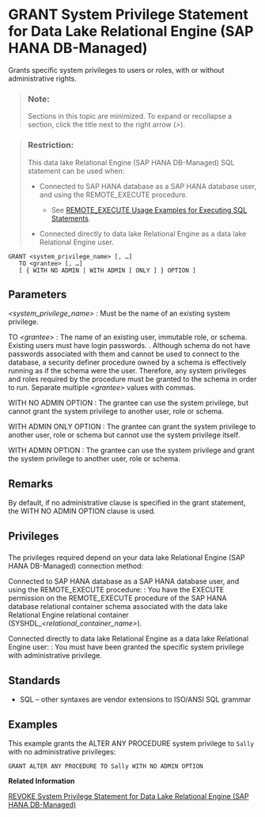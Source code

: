 <!-- loioc039f62f0ec349a99f4f2bc016176c8c -->

# GRANT System Privilege Statement for Data Lake Relational Engine \(SAP HANA DB-Managed\)

Grants specific system privileges to users or roles, with or without administrative rights.



> ### Note:  
> Sections in this topic are minimized. To expand or recollapse a section, click the title next to the right arrow \(*\>*\).



> ### Restriction:  
> This data lake Relational Engine \(SAP HANA DB-Managed\) SQL statement can be used when:
> 
> -   Connected to SAP HANA database as a SAP HANA database user, and using the REMOTE\_EXECUTE procedure.
> 
>     -   See [REMOTE\_EXECUTE Usage Examples for Executing SQL Statements](remote-execute-usage-examples-for-executing-sql-statements-fd99ac0.md).
> 
> -   Connected directly to data lake Relational Engine as a data lake Relational Engine user.



```
GRANT <system_privilege_name> [, …]
   TO <grantee> [, …]
   [ { WITH NO ADMIN | WITH ADMIN [ ONLY ] } OPTION ]
```



<a name="loioc039f62f0ec349a99f4f2bc016176c8c__section_zs1_lqj_gtb"/>

## Parameters

 *<system\_privilege\_name\>*
 :   Must be the name of an existing system privilege.

  TO *<grantee\>*
 :   The name of an existing user, immutable role, or schema. Existing users must have login passwords. . Although schema do not have passwords associated with them and cannot be used to connect to the database, a security definer procedure owned by a schema is effectively running as if the schema were the user. Therefore, any system privileges and roles required by the procedure must be granted to the schema in order to run. Separate multiple *<grantee\>* values with commas.

  WITH NO ADMIN OPTION
 :   The grantee can use the system privilege, but cannot grant the system privilege to another user, role or schema.

  WITH ADMIN ONLY OPTION
 :   The grantee can grant the system privilege to another user, role or schema but cannot use the system privilege itself.

  WITH ADMIN OPTION
 :   The grantee can use the system privilege and grant the system privilege to another user, role or schema.

 

<a name="loioc039f62f0ec349a99f4f2bc016176c8c__section_fxm_4qj_gtb"/>

## Remarks

By default, if no administrative clause is specified in the grant statement, the WITH NO ADMIN OPTION clause is used.



<a name="loioc039f62f0ec349a99f4f2bc016176c8c__section_r4j_tcy_wwb"/>

## Privileges



### 

The privileges required depend on your data lake Relational Engine \(SAP HANA DB-Managed\) connection method:

 Connected to SAP HANA database as a SAP HANA database user, and using the REMOTE\_EXECUTE procedure:
 :   You have the EXECUTE permission on the REMOTE\_EXECUTE procedure of the SAP HANA database relational container schema associated with the data lake Relational Engine relational container \(SYSHDL\_*<relational\_container\_name\>*\).

  Connected directly to data lake Relational Engine as a data lake Relational Engine user:
 :   You must have been granted the specific system privilege with administrative privilege.

 

<a name="loioc039f62f0ec349a99f4f2bc016176c8c__section_asc_rqj_gtb"/>

## Standards

-   SQL – other syntaxes are vendor extensions to ISO/ANSI SQL grammar



<a name="loioc039f62f0ec349a99f4f2bc016176c8c__IQ_Examples"/>

## Examples

This example grants the ALTER ANY PROCEDURE system privilege to `Sally` with no administrative privileges:

```
GRANT ALTER ANY PROCEDURE TO Sally WITH NO ADMIN OPTION
```

**Related Information**  


[REVOKE System Privilege Statement for Data Lake Relational Engine \(SAP HANA DB-Managed\)](revoke-system-privilege-statement-for-data-lake-relational-engine-sap-hana-db-managed-2a45ac0.md "Removes specific system privileges from specific users and the right to administer the privilege.")

